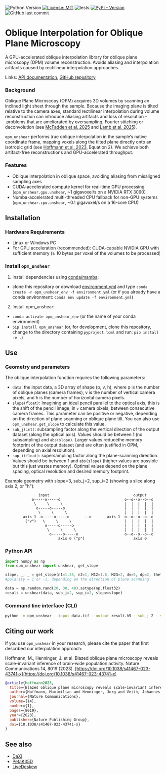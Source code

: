 ![Python Version](https://img.shields.io/badge/python-3.9+-blue)
[![License: MIT](https://img.shields.io/badge/License-MIT-yellow.svg)](https://opensource.org/licenses/MIT)
![tests](https://github.com/danionella/opm_unshear/actions/workflows/test.yml/badge.svg)
[![PyPI - Version](https://img.shields.io/pypi/v/opm_unshear)](https://pypi.org/project/opm_unshear/)
![GitHub last commit](https://img.shields.io/github/last-commit/danionella/opm_unshear)

# Oblique Interpolation for Oblique Plane Microscopy
A GPU-accelerated oblique interpolation library for oblique plane microscopy (OPM) volume reconstruction. Avoids aliasing and interpolation artifacts caused by rectilinear interpolation approaches.

Links: [API documentation](http://danionella.github.io/opm_unshear), [GitHub repository](https://github.com/danionella/opm_unshear)

### Background

Oblique Plane Microscopy (OPM) acquires 3D volumes by scanning an inclined light sheet through the sample. Because the imaging plane is tilted relative to the camera axes, standard rectilinear interpolation during volume reconstruction can introduce aliasing artifacts and loss of resolution – problems that are ameliorated by oversampling, Fourier stitching or deconvolution (see [McFadden et al. 2025](https://doi.org/10.1364/BOE.555473) and [Lamb et al. 2025](https://www.biorxiv.org/content/10.1101/2025.04.30.651458)).

`opm_unshear` performs true oblique interpolation in the sample’s native coordinate frame, mapping voxels along the tilted plane directly onto an isotropic grid (see [Hoffmann et al. 2023](https://www.nature.com/articles/s41467-023-43741-x#Sec13), Equation 2). We achieve both artifact-free reconstructions and GPU-accelerated throughput.

### Features

- Oblique interpolation in oblique space, avoiding aliasing from misaligned sampling axes  
- CUDA-accelerated compute kernel for real-time GPU processing (`opm_unshear.gpu.unshear`, ~1 gigavoxel/s on a NVIDIA RTX 3090)
- Numba-accelerated multi-threaded CPU fallback for non-GPU systems (`opm_unshear.cpu.unshear`, ~0.1 gigavoxel/s on a 16-core CPU)

## Installation
### Hardware Requirements
- Linux or Windows PC
- For GPU acceleration (recommended): CUDA-capable NVIDIA GPU with sufficient memory (≥ 10 bytes per voxel of the volumes to be processed)

### Install `opm_unshear`

1. Install dependencies using [conda/mamba](https://github.com/conda-forge/miniforge):
- clone this repository or download [environment.yml](https://raw.githubusercontent.com/danionella/opm_unshear/refs/heads/main/environment.yml) and type `conda create -n opm_unshear_env -f environment.yml` (or if you already have a conda environment: `conda env update -f environment.yml`)

2. Install opm_unshear:
- `conda activate opm_unshear_env` (or the name of your conda environment)
- `pip install opm_unshear` (or, for development, clone this repository, change to the directory containing `pyproject.toml` and run: `pip install -e .`)

## Use

### Geometry and parameters

The oblique interpolation function requires the following parameters:
- `data`: the input data, a 3D array of shape (p, v, h), where p is the number of oblique planes (camera frames), v is the number of vertical camera pixels, and h is the number of horizontal camera pixels.
- `slope(float)`: Imagining an ideal pencil parallel to the optical axis, this is the shift of the pencil image, in `v` camera pixels, between consecutive camera frames. This parameter can be positive or negative, depending on the direction of plane scanning or oblique plane tilt. You can also use `opm_unshear.get_slope` to calculate this value.
- `sub_j(int)`: subsampling factor along the vertical direction of the output dataset (along the optical axis). Values should be between 1 (no subsampling)  and `abs(slope)`. Larger values reducethe memory footprint of the output dataset (and are often justified in OPM, depending on axial resolution).
- `sup_i(float)`: supersampling factor along the plane-scanning direction. Values should be between 1 and `abs(slope)` (higher values are possible but this just wastes memory). Optimal values depend on the plane spacing, optical resolution and desired memory footprint.

Example geometry with slope=3, sub_j=2, sup_i=2 (showing a slice along axis 2, or "h"):
```
               input                                      output
            o-----o-----o                             o--o--o--o--o
             \     \     \                            |  |  |  |  |
              o-----o-----o                           |  |  |  |  |
               \     \     \                          |  |  |  |  |
        axis 1  o-----o-----o       -->       axis 1  o--o--o--o--o
         ("v")   \     \     \                        |  |  |  |  |
                  o-----o-----o                       |  |  |  |  |
                   \     \     \                      |  |  |  |  |
                    o-----o-----o                     o--o--o--o--o
                        axis 0 ("p")                      axis 0
```

### Python API
```python
import numpy as np
from opm_unshear import unshear, get_slope

slope, _, _ = get_slope(n1=1.33, n2=1, M12=1.6, M23=2, dv=5, dp=2, theta_sample=np.radians(30), polarity=1)
#polarity = 1 or -1, depending on the direction of plane scanning

data = np.random.rand(20, 30, 40).astype(np.float32)
result = unshear(data, sub_j=2, sup_i=2, slope=slope)
```
### Command line interface (CLI)
```bash
python -m opm_unshear --input data.tif --output result.h5 --sub_j 2 --sup_i 2 --slope 5
```

## Citing our work
If you use `opm_unshear` in your research, please cite the paper that first described our interpolation approach:

Hoffmann, M., Henninger, J. et al. Blazed oblique plane microscopy reveals scale-invariant inference of brain-wide population activity. Nature Communications 14, 8019 (2023). [https://doi.org/10.1038/s41467-023-43741-x](https://doi.org/10.1038/s41467-023-43741-x)

```bibtex
@article{Hoffmann2023,
  title={Blazed oblique plane microscopy reveals scale-invariant inference of brain-wide population activity},
  author={Hoffmann, Maximilian and Henninger, Jorg and Veith, Johannes and Richter, Lars and Judkewitz, Benjamin},
  journal={Nature Communications},
  volume={14},
  number={1},
  pages={8019},
  year={2023},
  publisher={Nature Publishing Group},
  doi={10.1038/s41467-023-43741-x}
}
```

## See also
- [DaXi](https://github.com/royerlab/daxi)
- [PetaKit5D](https://github.com/abcucberkeley/PetaKit5D)
- [LiveDeskew](https://github.com/Jrl-98/Live-Deskewing)
